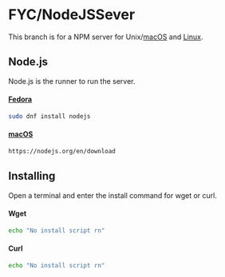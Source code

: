 # FYC/NodeJSSever
This branch is for a NPM server for Unix/[macOS](https://www.apple.com/macos) and [Linux](https://github.com/torvalds/linux).

## Node.js
Node.js is the runner to run the server.
#### [Fedora](https://fedoraproject.org/)

```bash
sudo dnf install nodejs
```

#### [macOS](https://www.apple.com/macos)

```bash
https://nodejs.org/en/download
```

## Installing
Open a terminal and enter the install command for wget or curl.

#### Wget
```bash
echo "No install script rn"
```
#### Curl
```bash
echo "No install script rn"
```
